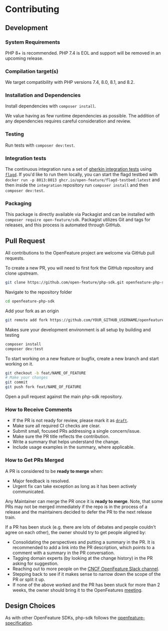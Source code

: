 # Contributing

## Development

### System Requirements

PHP 8+ is recommended. PHP 7.4 is EOL and support will be removed in an upcoming release.

### Compilation target(s)

We target compatibility with PHP versions 7.4, 8.0, 8.1, and 8.2.

### Installation and Dependencies

Install dependencies with `composer install`.

We value having as few runtime dependencies as possible. The addition of any dependencies requires careful consideration and review.

### Testing

Run tests with `composer dev:test`.

### Integration tests

The continuous integration runs a set of [gherkin integration tests](https://github.com/open-feature/test-harness/blob/main/features/evaluation.feature) using [`flagd`](https://github.com/open-feature/flagd). If you'd like to run them locally, you can start the flagd testbed with `docker run -p 8013:8013 ghcr.io/open-feature/flagd-testbed:latest` and then inside the `integration` repository run `composer install` and then `composer dev:test`.

### Packaging

This package is directly available via Packagist and can be installed with `composer require open-feature/sdk`. Packagist utilizes Git and tags for releases, and this process is automated through GitHub.

## Pull Request

All contributions to the OpenFeature project are welcome via GitHub pull requests.

To create a new PR, you will need to first fork the GitHub repository and clone upstream.

```bash
git clone https://github.com/open-feature/php-sdk.git openfeature-php-sdk
```

Navigate to the repository folder

```bash
cd openfeature-php-sdk
```

Add your fork as an origin

```bash
git remote add fork https://github.com/YOUR_GITHUB_USERNAME/openfeature-php-sdk.git
```

Makes sure your development environment is all setup by building and testing

```bash
composer install
composer dev:test
```

To start working on a new feature or bugfix, create a new branch and start working on it.

```bash
git checkout -b feat/NAME_OF_FEATURE
# Make your changes
git commit
git push fork feat/NAME_OF_FEATURE
```

Open a pull request against the main php-sdk repository.

### How to Receive Comments

- If the PR is not ready for review, please mark it as
  [`draft`](https://github.blog/2019-02-14-introducing-draft-pull-requests/).
- Make sure all required CI checks are clear.
- Submit small, focused PRs addressing a single concern/issue.
- Make sure the PR title reflects the contribution.
- Write a summary that helps understand the change.
- Include usage examples in the summary, where applicable.

### How to Get PRs Merged

A PR is considered to be **ready to merge** when:

- Major feedback is resolved.
- Urgent fix can take exception as long as it has been actively communicated.

Any Maintainer can merge the PR once it is **ready to merge**. Note, that some
PRs may not be merged immediately if the repo is in the process of a release and
the maintainers decided to defer the PR to the next release train.

If a PR has been stuck (e.g. there are lots of debates and people couldn't agree
on each other), the owner should try to get people aligned by:

- Consolidating the perspectives and putting a summary in the PR. It is
  recommended to add a link into the PR description, which points to a comment
  with a summary in the PR conversation.
- Tagging domain experts (by looking at the change history) in the PR asking
  for suggestion.
- Reaching out to more people on the [CNCF OpenFeature Slack channel](https://cloud-native.slack.com/archives/C0344AANLA1).
- Stepping back to see if it makes sense to narrow down the scope of the PR or
  split it up.
- If none of the above worked and the PR has been stuck for more than 2 weeks,
  the owner should bring it to the OpenFeatures [meeting](README.md#contributing).

## Design Choices

As with other OpenFeature SDKs, php-sdk follows the
[openfeature-specification](https://github.com/open-feature/spec).
